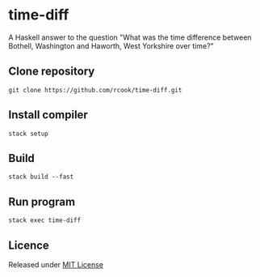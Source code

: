 # time-diff

A Haskell answer to the question "What was the time difference between Bothell, Washington and Haworth, West Yorkshire over time?"

## Clone repository

```
git clone https://github.com/rcook/time-diff.git
```

## Install compiler

```
stack setup
```

## Build

```
stack build --fast
```

## Run program

```
stack exec time-diff
```

## Licence

Released under [MIT License][licence]

[licence]: LICENSE
